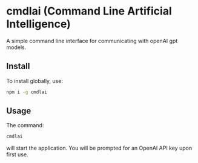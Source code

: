 # cmdlai (Command Line Artificial Intelligence)
A simple command line interface for communicating with openAI gpt models.

## Install

To install globally, use:

```bash
npm i -g cmdlai
```

## Usage

The command:

```bash
cmdlai
```

will start the application. You will be prompted for an OpenAI API key upon first use.

